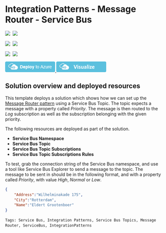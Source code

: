 # Integration Patterns - Message Router - Service Bus

<IMG SRC="https://azbotstorage.blob.core.windows.net/badges/101-integrationpatterns-messagerouter-servicebus/PublicLastTestDate.svg" />&nbsp;
<IMG SRC="https://azbotstorage.blob.core.windows.net/badges/101-integrationpatterns-messagerouter-servicebus/PublicDeployment.svg" />&nbsp;

<IMG SRC="https://azbotstorage.blob.core.windows.net/badges/101-integrationpatterns-messagerouter-servicebus/FairfaxLastTestDate.svg" />&nbsp;
<IMG SRC="https://azbotstorage.blob.core.windows.net/badges/101-integrationpatterns-messagerouter-servicebus/FairfaxDeployment.svg" />&nbsp;

<IMG SRC="https://azbotstorage.blob.core.windows.net/badges/101-integrationpatterns-messagerouter-servicebus/BestPracticeResult.svg" />&nbsp;
<IMG SRC="https://azbotstorage.blob.core.windows.net/badges/101-integrationpatterns-messagerouter-servicebus/CredScanResult.svg" />&nbsp;

<a href="https://portal.azure.com/#create/Microsoft.Template/uri/https%3A%2F%2Fraw.githubusercontent.com%2FAzure%2Fazure-quickstart-templates%2Fmaster%2F101-integrationpatterns-messagerouter-servicebus%2Fazuredeploy.json" target="_blank">
<img src="https://raw.githubusercontent.com/Azure/azure-quickstart-templates/master/1-CONTRIBUTION-GUIDE/images/deploytoazure.png"/>
</a>
<a href="http://armviz.io/#/?load=https%3A%2F%2Fraw.githubusercontent.com%2FAzure%2Fazure-quickstart-templates%2Fmaster%2F101-integrationpatterns-messagerouter-servicebus%2Fazuredeploy.json" target="_blank">
<img src="https://raw.githubusercontent.com/Azure/azure-quickstart-templates/master/1-CONTRIBUTION-GUIDE/images/visualizebutton.png"/>
</a>

## Solution overview and deployed resources

This template deploys a solution which shows how we can set up the <a href="http://www.enterpriseintegrationpatterns.com/patterns/messaging/MessageRouter.html" target="_blank">Message Router pattern</a> using a Service Bus Topic. The topic expects a message with a property called *Priority*. The message is then routed to the *Log* subscription as well as the subscription belonging with the given priority.

The following resources are deployed as part of the solution.

+ **Service Bus Namespace**
+ **Service Bus Topic**
+ **Service Bus Topic Subscriptions**
+ **Service Bus Topic Subscriptions Rules**

To test, grab the connection string of the Service Bus namespace, and use a tool like Service Bus Explorer to send a message to the topic. The message to be sent in should be in the following format, and with a property called *Priority*, with value *High*, *Normal* or *Low*.

```json
{
	"Address":"Wilhelminakade 175",
	"City":"Rotterdam",
	"Name":"Eldert Grootenboer"
}
```

`Tags: Service Bus, Integration Patterns, Service Bus Topics, Message Router, ServiceBus, IntegrationPatterns`
